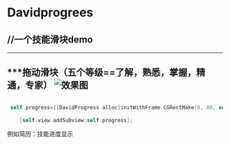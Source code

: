 # Davidprogrees
## //一个技能滑块demo
--------------------
***拖动滑块（五个等级==了解，熟悉，掌握，精通，专家）
![效果图](https://github.com/cuishengxi/Davidprogrees/blob/master/屏幕快照%202018-10-30%20下午2.46.14.png)
-------------------------


```objective-c

 self.progress=[[DavidProgress alloc]initWithFrame:CGRectMake(0, 80, self.view.bounds.size.width, 70)];
    
    [self.view addSubview:self.progress];

```




例如简历：技能进度显示  
